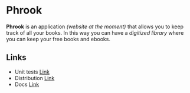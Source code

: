 # Phrook
**Phrook** is an application *(website at the moment)* that allows you to keep track of all your books.
In this way you can have a *digitized library* where you can keep your free books and ebooks.
## Links
* Unit tests [Link](https://github.com/antoninogiuseppegiano/Phrook.Tests)
* Distribution [Link](https://drive.google.com/drive/folders/1QOj2s-GSEUJQepDxqYYKxHgS-eUaFpZO?usp=sharing)
* Docs [Link](https://docs.google.com/document/d/115NTvkBZw02AzuUXQm9eqXrcAGPdzA1V/edit?usp=sharing&ouid=110513346961181766810&rtpof=true&sd=true)
